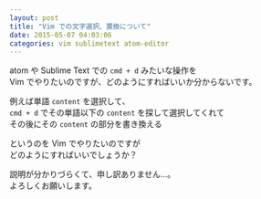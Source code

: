 ```yaml
---
layout: post
title: "Vim での文字選択、置換について"
date: 2015-05-07 04:03:06
categories: vim sublimetext atom-editor
---
```

<p>atom や Sublime Text での <code>cmd + d</code> みたいな操作を<br>
Vim でやりたいのですが、どのようにすればいいか分からないです。</p>

<p>例えば単語 <code>content</code> を選択して、<br>
<code>cmd + d</code> でその単語以下の <code>content</code> を探して選択してくれて<br>
その後にその <code>content</code> の部分を書き換える</p>

<p>というのを Vim でやりたいのですが<br>
どのようにすればいいでしょうか？</p>

<p>説明が分かりづらくて、申し訳ありません…。<br>
よろしくお願いします。 </p>
